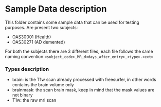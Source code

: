 # Sample Data description
This folder contains some sample data that can be used for testing purposes.
Are present two subjects:
- OAS30001 (Health)
- OAS30271 (AD demented)

For both the subjects there are 3 different files, each file follows the same naming convention
```<subject_code>_MR_d<days_after_entry>_<type>.<ext>```

### Types description
- brain: is the T1w scan already processed with freesurfer, in other words contains the brain volume only
- brainmask: the scan brain mask, keep in mind that the mask values are not binary
- T1w: the raw mri scan